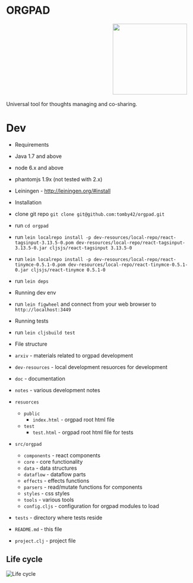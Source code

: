 # ORGPAD

                                         <img width="200px" height="190px" src="https://github.com/tomby42/orgpad/blob/develop/notes/orgpad2.svg" />

Universal tool for thoughts managing and co-sharing.

# Dev

* Requirements
 * Java 1.7 and above
 * node 6.x and above
 * phantomjs 1.9x (not tested with 2.x)
 * Leiningen - http://leiningen.org/#install

* Installation
 * clone git repo `git clone git@github.com:tomby42/orgpad.git`
 * run `cd orgpad`
 * run `lein localrepo install -p dev-resources/local-repo/react-tagsinput-3.13.5-0.pom dev-resources/local-repo/react-tagsinput-3.13.5-0.jar cljsjs/react-tagsinput 3.13.5-0`
 * run `lein localrepo install -p dev-resources/local-repo/react-tinymce-0.5.1-0.pom dev-resources/local-repo/react-tinymce-0.5.1-0.jar cljsjs/react-tinymce 0.5.1-0`
 * run `lein deps`
 
* Running dev env
 * run `lein figwheel` and connect from your web browser to `http://localhost:3449`

* Running tests
 * run `lein cljsbuild test`

* File structure
 * `arxiv` - materials related to orgpad development
 * `dev-resources` - local development resuorces for development
 * `doc` - documentation
 * `notes` - various development notes
 * `resuorces`
   * `public`
     * `index.html` - orgpad root html file
   * `test`
     * `test.html` - orgpad root html file for tests
 * `src/orgpad`
     * `components` - react components
     * `core` - core functionality
     * `data` - data structures
     * `dataflow` - dataflow parts
     * `effects` - effects functions
     * `parsers` - read/mutate functions for components
     * `styles` - css styles
     * `tools` - various tools
     * `config.cljs` - configuration for orgpad modules to load
 * `tests` - directory where tests reside
 * `README.md` - this file
 * `project.clj` - project file

## Life cycle
![Life cycle](https://github.com/tomby42/orgpad/blob/develop/notes/life-cycle.svg)